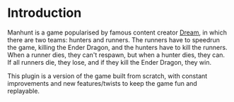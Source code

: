 # Introduction

Manhunt is a game popularised by famous content creator [Dream](https://www.youtube.com/c/dream), in which there are two teams: hunters and runners. The runners have to speedrun the game, killing the Ender Dragon, and the hunters have to kill the runners. When a runner dies, they can't respawn, but when a hunter dies, they can. If all runners die, they lose, and if they kill the Ender Dragon, they win.

This plugin is a version of the game built from scratch, with constant improvements and new features/twists to keep the game fun and replayable.
